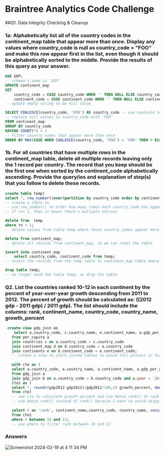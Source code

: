 # Braintree Analytics Code Challenge
##Q1. Data Integrity Checking & Cleanup
### 1a: Alphabetically list all of the country codes in the continent_map table that appear more than once. Display any values where country_code is null as country_code = "FOO" and make this row appear first in the list, even though it should be alphabetically sorted to the middle. Provide the results of this query as your answer. 

````sql
USE GDP;
-- schema's name is 'GDP'
UPDATE continent_map
SET
    country_code = CASE country_code WHEN '' THEN NULL ELSE country_code END,
    continent_code = CASE continent_code WHEN '' THEN NULL ELSE continent_code END;
-- update empty string to be null value 

SELECT COALESCE(country_code, 'FOO') AS country_code -- use coalesce to replace null value as "FOO"
-- replace null values in country_code with 'FOO'
FROM continent_map 
GROUP BY country_code
HAVING COUNT(*) > 1
-- filter country codes that appear more than once 
ORDER BY MAX(CASE WHEN COALESCE(country_code, 'FOO') = 'FOO' THEN 0 ELSE 1 END) ASC, COUNT(*) DESC, country_code ASC;

````
### 1b. For all countries that have multiple rows in the continent_map table, delete all multiple records leaving only the 1 record per country. The record that you keep should be the first one when sorted by the continent_code alphabetically ascending. Provide the query/ies and explanation of step(s) that you follow to delete these records.

````sql
create table temp(
select *, row_number()over(partition by country_code order by continent_code asc) rn from continent_map) ;
-- create a table to 
-- use row_number() to order how many times each country_code has appeared and order it by continent_code alphabetically ascending
-- if rn> 1, then it means there's multiple entries

delete from  temp
where rn > 1;
-- delete values from table temp where those country_codes appear more than once

delete from continent_map; 
-- delete all records from continent_map, so we can reset the table

insert into continent_map
	select country_code, continent_code from temp;
-- insert the records from the temp table to continent_map table where I already deleted all duplicate values

drop table temp;
-- no longer need the table temp, so drop the table
````

### Q2. List the countries ranked 10-12 in each continent by the percent of year-over-year growth descending from 2011 to 2012. The percent of growth should be calculated as: ((2012 gdp - 2011 gdp) / 2011 gdp). The list should include the columns: rank, continent_name, country_code, country_name, growth_percent

````sql
 create view gdp_join as
    select a.country_code, c.country_name, e.continent_name, a.gdp_per_capita, a.year
   from per_capita a 
   join countries c on a.country_code = c.country_code 
   join continent_map d on d.country_code = a.country_code 
   join continents e on d.continent_code = e.continent_code; 
   -- create a view to store joined tables to avoid this process in future questions
   
   with cte as (
   select a.country_code, a.country_name, a.continent_name, a.gdp_per_capita as 'gdp2011', b.gdp_per_capita as 'gdp2012'
   from gdp_join a
   join gdp_join b on a.country_code = b.country_code and a.year = '2011' and b.year = '2012'),
   cte1 as (
   select *, round((gdp2012-gdp2011)/gdp2011*100,2) growth_percent, dense_rank()over(partition by continent_name order by (gdp2012-gdp2011)/gdp2011 desc) as r
   from cte)
   -- use cte to calculate growth percent and use dense_rank() to rank base on the growth percent by continent 
   -- use dense_rank() instead of rank() because I want to avoid skipping a rank 
   
   select r as 'rank', continent_name,country_code, country_name, concat(growth_percent, '%')  as growth_percent
   from cte1
   where r between 10 and 12;
   -- use where to filter rank between 10 and 12
````
### Answers
![Screenshot 2024-02-19 at 4 11 34 PM](https://github.com/aacha0/Portfolio/assets/148589444/7597ce71-7fca-482e-9712-d3ad3685fc63)
